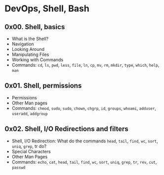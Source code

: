 # DevOps, Shell, Bash
## 0x00. Shell, basics
-  What is the Shell?
- Navigation
- Looking Around
- Manipulating Files
- Working with Commands
- Commands: `cd`, `ls`, `pwd`, `less`, `file`, `ln`, `cp`, `mv`, `rm`, `mkdir`, `type`, `which`, `help`, `man` 
## 0x01. Shell, permissions
- Permissions
- Other Man pages
- Commands: `chmod`, `sudo`, `sudo`, `chown`, `chgrp`, `id`, `groups`, `whoami`, `adduser`, `useradd`, `addgroup`
## 0x02. Shell, I/O Redirections and filters
- Shell, I/O Redirection: What do the commands `head`, `tail`, `find`, `wc`, `sort`, `uniq`, `grep`, tr do?
- Special Characters
- Other Man Pages
- Commands: `echo`, `cat`, `head`, `tail`, `find`, `wc`, `sort`, `uniq`, `grep`, `tr`, `rev`, `cut`, `passwd`